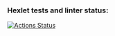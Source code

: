 ### Hexlet tests and linter status:
[![Actions Status](https://github.com/Gafurych/qa-engineer-project-85/actions/workflows/hexlet-check.yml/badge.svg)](https://github.com/Gafurych/qa-engineer-project-85/actions)